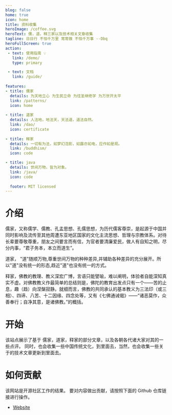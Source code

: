 ```yaml
---
blog: false
home: true
icon: home
title: 资料收集
heroImage: /coffee.svg
heroText: 儒，道，释三家以及技术相关文章收集
tagline: 日日行 不怕千万里 常常做 不怕千万事 --Dbq
heroFullScreen: true
action:
 - text: 使用指南 💡 
   link: /demo/ 
   type: primary

 - text: 文档
   link: /guide/
  
features:
- title: 儒家
  details: 为天地立心 为生民立命 为往圣继绝学 为万世开太平
  link: /patterns/
  icon: home
  
- title: 道家
  details: 人法地，地法天，天法道，道法自然。
  link: /dao/
  icon: certificate
  
- title: 释家
  details: 一切有为法，如梦幻泡影，如露亦如电，应作如是观。
  link: /buddhism/
  icon: code

- title: java
  details: 世间万物，皆为对象。
  link: /java/
  icon: code
  
  footer: MIT licensed
---
```


# 介绍

儒家，又称儒学、儒教、孔孟思想、孔儒思想，为历代儒客尊崇，是起源于中国并同时影响及流传至其他周遭东亚地区国家的文化主流思想、哲理与宗教体系。对待长辈要尊敬尊重，朋友之间要言而有信，为官者要清廉爱民，做人有自知之明，尽分内事，“君子务本，本立而道生”。

道家， "道"随顺万物,尊重世间万物的种种差异,并辅助各种差异的充分展开。所以"道"没有统一的形态,趋近"道"也没有统一的方式。

释家，佛教的教理、教义深宏广博，言语只能譬喻，难以阐明，体验者自能深知真实不虚。对佛教教义作最简单的总结则是，佛陀的教育出发点只有一个——苦的止息，趣（趋）向涅槃寂静。就细而言，佛教的共同承认的基本教义为三法印（或三相）、四谛、八苦、十二因缘、四念处等，又有《七佛通诫偈》——“诸恶莫作，众善奉行；自净其意，是诸佛教。”的概括。

# 开始

该站点展示了基于 儒家，道家，释家的部分文章，以及各朝各代诸大家对其的一些点评。
同时，也会收集一些中国传统文化，到里面去，当然，也会收集一些关于的技术文章更新到里面去。
 

# 如何贡献

该网站是开源社区工作的结果。 要对内容做出贡献，请按照下面的 Github 仓库链接进行操作。

- [Website](https://github.com/dabaoqiang/document)
 
